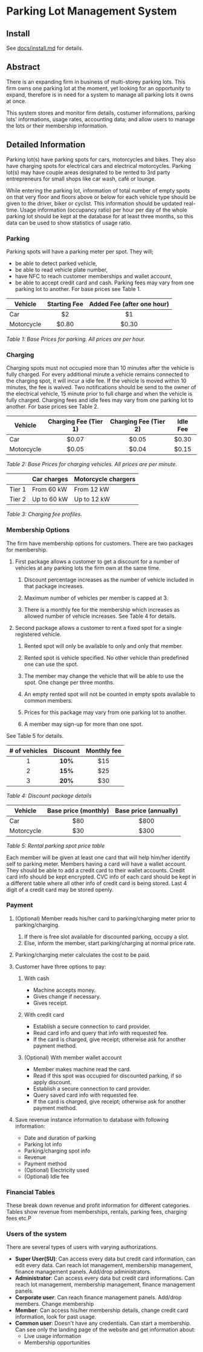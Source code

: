 # Parking Lot Management System

## Install
See [docs/install.md](docs/install.md) for details.

## Abstract

There is an expanding firm in business of multi-storey parking lots. This firm owns one parking lot at the moment, yet looking for an opportunity to expand, therefore is in need for a system to manage all parking lots it owns at once.

This system stores and monitor firm details, costumer informations, parking lots' informations, usage rates, accounting data; and allow users to manage the lots or their membership information.

## Detailed Information

Parking lot(s) have parking spots for cars, motorcycles and bikes. They also have charging spots for electrical cars and electrical motorcycles. Parking lot(s) may have couple areas designated to be rented to 3rd party entrepreneurs for small shops like car wash, café or lounge. 

While entering the parking lot, information of total number of empty spots on that very floor and floors above or below for each vehicle type should be given to the driver, biker or cyclist. This information should be updated real-time. Usage information (occupancy ratio) per hour per day of the whole parking lot should be kept at the database for at least three months, so this data can be used to show statistics of usage ratio.

### Parking
Parking spots will have a parking meter per spot. They will;
   - be able to detect parked vehicle,
   - be able to read vehicle plate number,
   - have NFC to reach customer memberships and wallet account,
   - be able to accept credit card and cash.
Parking fees may vary from one parking lot to another. For base prices see Table 1.

| Vehicle    | Starting Fee       | Added Fee (after one hour) |
|------------|:------------------:|:--------------------------:|
| Car        |         $2         |             $1             |
| Motorcycle |        $0.80       |            $0.30           |

*Table 1: Base Prices for parking. All prices are per hour.*

### Charging
Charging spots must not occupied more than 10 minutes after the vehicle is fully charged. For every additional minute a vehicle remains connected to the charging spot, it will incur a idle fee. If the vehicle is moved within 10 minutes, the fee is waived.
Two notifications should be send to the owner of the electrical vehicle, 15 minute prior to full charge and when the vehicle is fully charged.
Charging fees and idle fees may vary from one parking lot to another. For base prices see Table 2.

| Vehicle    | Charging Fee (Tier 1) | Charging Fee (Tier 2) | Idle Fee |
|------------|:---------------------:|:---------------------:|:--------:|
| Car        |         $0.07         |         $0.05         |   $0.30  |
| Motorcycle |         $0.05         |         $0.04         |   $0.15  |

*Table 2: Base Prices for charging vehicles. All prices are per minute.*


|        | Car charges | Motorcycle chargers |
|--------|-------------|---------------------|
| Tier 1 | From 60 kW  | From 12 kW          |
| Tier 2 | Up to 60 kW | Up to 12 kW         |

*Table 3: Charging fee profiles.*

### Membership Options

The firm have membership options for customers. There are two packages for membership.

1. First package allows a customer to get a discount for a number of vehicles at any parking lots the firm own at the same time. 
   1. Discount percentage increases as the number of vehicle included in that package increases. 

   2. Maximum number of vehicles per member is capped at 3. 

   3. There is a monthly fee for the membership which increases as allowed number of vehicle increases. 
See Table 4 for details.

2. Second package allows a customer to rent a fixed spot for a single registered vehicle.
   1. Rented spot will only be available to only and only that member.

   2. Rented spot is vehicle specified. No other vehicle than predefined one can use the spot.

   3. The member may change the vehicle that will be able to use the spot. One change per three months.

   4. An empty rented spot will not be counted in empty spots available to common members.

   5. Prices for this package may vary from one parking lot to another.

   6. A member may sign-up for more than one spot. 

See Table 5 for details.


| # of vehicles | Discount | Monthly fee |
|:-------------:|:--------:|:-----------:|
|       1       |  **10%** |     $15     |
|       2       |  **15%** |     $25     |
|       3       |  **20%** |     $30     |

*Table 4: Discount package details*


| Vehicle    | Base price (monthly) | Base price (annually) |
|------------|:--------------------:|:---------------------:|
| Car        |          $80         |          $800         |
| Motorcycle |          $30         |          $300         |

*Table 5: Rental parking spot price table*

Each member will be given at least one card that will help him/her identify self to parking meter.
Members having a card will have a wallet account. They should be able to add a credit card to their wallet accounts. Credit card info should be kept encrypted. CVC info of each card should be kept in a different table where all other info of credit card is being stored. Last 4 digit of a credit card may be stored openly.

### Payment

1. (Optional) Member reads his/her card to parking/charging meter prior to parking/charging.
   1. If there is free slot available for discounted parking, occupy a slot.
   2. Else, inform the member, start parking/charging at normal price rate.

2. Parking/charging meter calculates the cost to be paid.

3. Customer have three options to pay:
   1. With cash
      - Machine accepts money.
      - Gives change if necessary.
      - Gives receipt.

   2. With credit card
      - Establish a secure connection to card provider.
      - Read card info and query that info with requested fee.
      - If the card is charged, give receipt; otherwise ask for another payment method.

   3. (Optional) With member wallet account
      - Member makes machine read the card.
      - Read if this spot was occupied for discounted parking, if so apply discount.
      - Establish a secure connection to card provider.
      - Query saved card info with requested fee.
      - If the card is charged, give receipt; otherwise ask for another payment method.

4. Save revenue instance information to database with following information:
   - Date and duration of parking
   - Parking lot info
   - Parking/charging spot info
   - Revenue
   - Payment method
   - (Optional) Electricity used 
   - (Optional) Idle fee

### Financial Tables

These break down revenue and profit information for different categories. Tables show revenue from memberships, rentals, parking fees, charging fees etc.P

### Users of the system

There are several types of users with varying authorizations. 

   - **Super User(SU)**: 
   Can access every data but credit card information, can edit every data. Can reach lot management, membership management, finance management panels. Add/drop administrators.
   - **Administrator**: 
   Can access every data but credit card informations. Can reach lot management, membership management, finance management panels. 
   - **Corporate user**: 
   Can reach finance management panels. Add/drop members. Change membership 
   - **Member**: 
   Can access his/her membership details, change credit card information, look for past usage.
   - **Common user**: 
   Doesn't have any credentials. Can start a membership. Can see only the landing page of the website and get information about:
      - Live usage information
      - Membership opportunities
